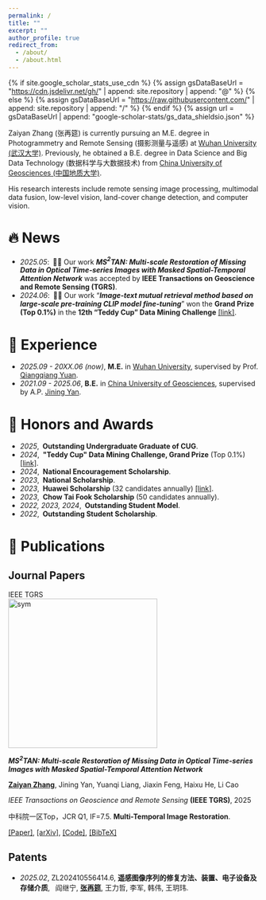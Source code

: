 ```yaml
---
permalink: /
title: ""
excerpt: ""
author_profile: true
redirect_from: 
  - /about/
  - /about.html
---
```


{% if site.google_scholar_stats_use_cdn %}
{% assign gsDataBaseUrl = "https://cdn.jsdelivr.net/gh/" | append: site.repository | append: "@" %}
{% else %}
{% assign gsDataBaseUrl = "https://raw.githubusercontent.com/" | append: site.repository | append: "/" %}
{% endif %}
{% assign url = gsDataBaseUrl | append: "google-scholar-stats/gs_data_shieldsio.json" %}

<span class='anchor' id='about-me'></span>

Zaiyan Zhang (张再筵) is currently pursuing an M.E. degree in Photogrammetry and Remote Sensing (摄影测量与遥感) at [Wuhan University (武汉大学)](https://www.whu.edu.cn/). Previously, he obtained a B.E. degree in Data Science and Big Data Technology (数据科学与大数据技术) from [China University of Geosciences (中国地质大学)](https://www.cug.edu.cn/).

His research interests include remote sensing image processing, multimodal data fusion, low-level vision, land-cover change detection, and computer vision.

<!-- My research interest includes image processing, time series analysis, land cover change detection, computer vision, and deep learning. I have published more than 100 papers at the top international AI conferences with total <a href='https://scholar.google.com/citations?user=DhtAFkwAAAAJ'>google scholar citations <strong><span id='total_cit'>260000+</span></strong></a> (You can also use google scholar badge <a href='https://scholar.google.com/citations?user=DhtAFkwAAAAJ'><img src="https://img.shields.io/endpoint?url={{ url | url_encode }}&logo=Google%20Scholar&labelColor=f6f6f6&color=9cf&style=flat&label=citations"></a>). -->


# 🔥 News
- *2025.05*:&ensp;🎉🎉 Our work ***MS$^2$TAN: Multi-scale Restoration of Missing Data in Optical Time-series Images with Masked Spatial-Temporal Attention Network*** was accepted by **IEEE Transactions on Geoscience and Remote Sensing (TGRS)**.
- *2024.06*:&ensp;🎉🎉 Our work “***Image-text mutual retrieval method based on large-scale pre-training CLIP model fine-tuning***” won the **Grand Prize (Top 0.1%)** in the **12th “Teddy Cup” Data Mining Challenge** [[link]](https://www.tipdm.org/dsej12/2429.jhtml).


# 📖 Experience
- *2025.09 - 20XX.06 (now)*, **M.E.** in [Wuhan University](https://www.whu.edu.cn/), supervised by Prof. [Qiangqiang Yuan](https://scholar.google.com/citations?user=aItnA-sAAAAJ).
- *2021.09 - 2025.06*, **B.E.** in [China University of Geosciences](https://www.cug.edu.cn/), supervised by A.P. [Jining Yan](https://scholar.google.com/citations?user=iYTHxQcAAAAJ). 
<!-- - *2015.09 - 2019.06*, Lorem ipsum dolor sit amet, consectetur adipiscing elit. Vivamus ornare aliquet ipsum, ac tempus justo dapibus sit amet.  -->


<!-- 备选Emoji：🎖🏅💎🏆 -->
# 🏅 Honors and Awards
- *2025*,&ensp;**Outstanding Undergraduate Graduate of CUG**.
- *2024*,&ensp;**"Teddy Cup" Data Mining Challenge, Grand Prize** (Top 0.1%) [[link]](https://www.tipdm.org/dsej12/2429.jhtml).
- *2024*,&ensp;**National Encouragement Scholarship**.
- *2023*,&ensp;**National Scholarship**.
- *2023*,&ensp;**Huawei Scholarship** (32 candidates annually) [[link]](https://cs.cug.edu.cn/info/1019/6103.htm).
- *2023*,&ensp;**Chow Tai Fook Scholarship** (50 candidates annually).
- *2022, 2023, 2024*,&ensp;**Outstanding Student Model**.
- *2022*,&ensp;**Outstanding Student Scholarship**.


# 📝 Publications 

## Journal Papers

<div class='paper-box'><div class='paper-box-image'><div><div class="badge">IEEE TGRS</div><img src='https://arxiv.org/html/2406.13358v2/x2.png' alt="sym" width="300"></div></div>
<div class='paper-box-text' markdown="1">

***MS$^2$TAN: Multi-scale Restoration of Missing Data in Optical Time-series Images with Masked Spatial-Temporal Attention Network***

**<u>Zaiyan Zhang</u>**, Jining Yan, Yuanqi Liang, Jiaxin Feng, Haixu He, Li Cao

*IEEE Transactions on Geoscience and Remote Sensing* **(IEEE TGRS)**, 2025

中科院一区Top，JCR Q1, IF=7.5. **Multi-Temporal Image Restoration**.

[[Paper]](https://doi.org/10.1109/tgrs.2025.3574799), [[arXiv]](https://arxiv.org/abs/2406.13358), [[Code]](https://github.com/CUG-BEODL/MS2TAN), [[BibTeX]](#bibtex-ms2tan)

<!-- ## Conference Papers -->

<!-- - [Lorem ipsum dolor sit amet, consectetur adipiscing elit. Vivamus ornare aliquet ipsum, ac tempus justo dapibus sit amet](https://github.com), A, B, C, **CVPR 2020** -->

<!-- ## Preprints -->

</div>
</div>

<script>
function showBibTeX(paperKey) {
  const bibtexData = {
    'ms2tan': `@article{zhang2024multi,
  author   = {Zhang, Zaiyan and Yan, Jining and Liang, Yuanqi and Feng, Jiaxin and He, Haixu and Cao, Li},
  journal  = {IEEE Transactions on Geoscience and Remote Sensing},
  title    = {Multiscale Restoration of Missing Data in Optical Time-series Images with Masked Spatial-Temporal Attention Network},
  year     = {2025},
  volume   = {63},
  pages    = {1-15},
  keywords = {Remote sensing;Image restoration;Feature extraction;Image reconstruction;Spatiotemporal phenomena;Accuracy;Spatial resolution;Mathematical models;Training;Optimization methods;missing data restoration;time-series remote sensing images;masked spatial-temporal attention;multi-scale restoration;multi-objective joint optimization},
  doi      = {10.1109/TGRS.2025.3574799}
}`
  };
  
  const bibtex = bibtexData[paperKey];
  if (bibtex) {
    // 创建模态框
    const modal = document.createElement('div');
    modal.style.cssText = `
      position: fixed; top: 0; left: 0; width: 100%; height: 100%; 
      background: rgba(0,0,0,0.5); z-index: 1000; display: flex; 
      justify-content: center; align-items: center;
    `;
    
    const content = document.createElement('div');
    content.style.cssText = `
      background: white; padding: 20px; border-radius: 8px; 
      max-width: 600px; width: 90%; max-height: 80%; overflow-y: auto;
      box-shadow: 0 4px 20px rgba(0,0,0,0.3);
    `;
    
    content.innerHTML = `
      <div style="display: flex; justify-content: space-between; align-items: center; margin-bottom: 15px;">
        <h3 style="margin: 0; color: #333;">BibTeX Citation</h3>
        <button onclick="this.parentElement.parentElement.parentElement.remove()" 
                style="background: none; border: none; font-size: 24px; cursor: pointer; color: #666;">&times;</button>
      </div>
      <textarea readonly style="width: 100%; height: 200px; font-family: monospace; 
                                border: 1px solid #ddd; padding: 10px; border-radius: 4px; 
                                resize: vertical; background: #f9f9f9;" 
                id="bibtex-content">${bibtex}</textarea>
      <div style="margin-top: 15px; text-align: right;">
        <button onclick="copyBibTeX()" 
                style="background: #007cba; color: white; border: none; padding: 8px 16px; 
                       border-radius: 4px; cursor: pointer; margin-right: 10px;">
          Copy to Clipboard
        </button>
        <button onclick="this.parentElement.parentElement.parentElement.remove()" 
                style="background: #6c757d; color: white; border: none; padding: 8px 16px; 
                       border-radius: 4px; cursor: pointer;">
          Close
        </button>
      </div>
    `;
    
    modal.appendChild(content);
    document.body.appendChild(modal);
    
    // 自动复制到剪贴板
    navigator.clipboard.writeText(bibtex).then(() => {
      console.log('BibTeX copied to clipboard');
    }).catch(err => {
      console.error('Failed to copy: ', err);
    });
    
    // 点击模态框外部关闭
    modal.onclick = (e) => {
      if (e.target === modal) modal.remove();
    };
  }
}

function copyBibTeX() {
  const textarea = document.getElementById('bibtex-content');
  textarea.select();
  navigator.clipboard.writeText(textarea.value).then(() => {
    // 显示复制成功提示
    const button = event.target;
    const originalText = button.textContent;
    button.textContent = 'Copied!';
    button.style.background = '#28a745';
    setTimeout(() => {
      button.textContent = originalText;
      button.style.background = '#007cba';
    }, 2000);
  }).catch(err => {
    console.error('Failed to copy: ', err);
    alert('Failed to copy to clipboard');
  });
}
</script>

<!-- 添加点击事件处理 -->
<script>
document.addEventListener('DOMContentLoaded', function() {
  // 为 BibTeX 链接添加点击事件
  const bibtexLink = document.querySelector('a[href="#bibtex-ms2tan"]');
  if (bibtexLink) {
    bibtexLink.onclick = function(e) {
      e.preventDefault();
      showBibTeX('ms2tan');
    };
  }
});
</script>

## Patents

- *2025.02*, ZL202410556414.6, **遥感图像序列的修复方法、装置、电子设备及存储介质**, &ensp;阎继宁, **<u>张再筵</u>**, 王力哲, 李军, 韩伟, 王玥玮.

<!-- # 💬 Invited Talks
- *2021.06*, Lorem ipsum dolor sit amet, consectetur adipiscing elit. Vivamus ornare aliquet ipsum, ac tempus justo dapibus sit amet. 
- *2021.03*, Lorem ipsum dolor sit amet, consectetur adipiscing elit. Vivamus ornare aliquet ipsum, ac tempus justo dapibus sit amet.  \| [\[video\]](https://github.com/)

# 💻 Internships
- *2019.05 - 2020.02*, [Lorem](https://github.com/), China. -->